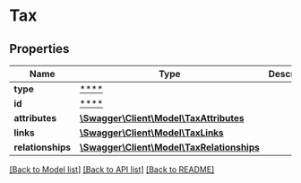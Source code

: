 # Tax

## Properties
Name | Type | Description | Notes
------------ | ------------- | ------------- | -------------
**type** | [****](.md) |  | [optional] 
**id** | [****](.md) |  | [optional] 
**attributes** | [**\Swagger\Client\Model\TaxAttributes**](TaxAttributes.md) |  | [optional] 
**links** | [**\Swagger\Client\Model\TaxLinks**](TaxLinks.md) |  | [optional] 
**relationships** | [**\Swagger\Client\Model\TaxRelationships**](TaxRelationships.md) |  | [optional] 

[[Back to Model list]](../../README.md#documentation-for-models) [[Back to API list]](../../README.md#documentation-for-api-endpoints) [[Back to README]](../../README.md)

